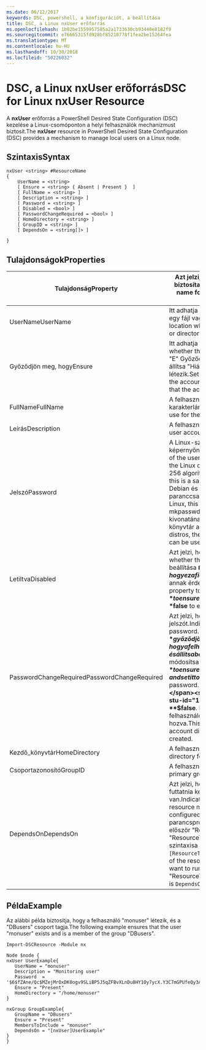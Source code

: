 ```yaml
---
ms.date: 06/12/2017
keywords: DSC, powershell, a konfigurációt, a beállítása
title: DSC, a Linux nxUser erőforrás
ms.openlocfilehash: 1b02be1559957585a2a1733630cb93440e8182f9
ms.sourcegitcommit: e76665315fd928bf85210778f1fea2be15264fea
ms.translationtype: MT
ms.contentlocale: hu-HU
ms.lasthandoff: 10/30/2018
ms.locfileid: "50226032"
---
```

# <a name="dsc-for-linux-nxuser-resource"></a><span data-ttu-id="166a4-103">DSC, a Linux nxUser erőforrás</span><span class="sxs-lookup"><span data-stu-id="166a4-103">DSC for Linux nxUser Resource</span></span>

<span data-ttu-id="166a4-104">A **nxUser** erőforrás a PowerShell Desired State Configuration (DSC) kezelése a Linux-csomóponton a helyi felhasználók mechanizmust biztosít.</span><span class="sxs-lookup"><span data-stu-id="166a4-104">The **nxUser** resource in PowerShell Desired State Configuration (DSC) provides a mechanism to manage local users on a Linux node.</span></span>

## <a name="syntax"></a><span data-ttu-id="166a4-105">Szintaxis</span><span class="sxs-lookup"><span data-stu-id="166a4-105">Syntax</span></span>

```
nxUser <string> #ResourceName
{
    UserName = <string>
    [ Ensure = <string> { Absent | Present }  ]
    [ FullName = <string> ]
    [ Description = <string> ]
    [ Password = <string> ]
    [ Disabled = <bool> ]
    [ PasswordChangeRequired = <bool> ]
    [ HomeDirectory = <string> ]
    [ GroupID = <string> ]
    [ DependsOn = <string[]> ]

}
```

## <a name="properties"></a><span data-ttu-id="166a4-106">Tulajdonságok</span><span class="sxs-lookup"><span data-stu-id="166a4-106">Properties</span></span>

|  <span data-ttu-id="166a4-107">Tulajdonság</span><span class="sxs-lookup"><span data-stu-id="166a4-107">Property</span></span> |  <span data-ttu-id="166a4-108">Azt jelzi, hogy a fiók nevét, amelyhez szeretne biztosítani adott állapotú.</span><span class="sxs-lookup"><span data-stu-id="166a4-108">Indicates the account name for which you want to ensure a specific state.</span></span> |
|---|---|
| <span data-ttu-id="166a4-109">UserName</span><span class="sxs-lookup"><span data-stu-id="166a4-109">UserName</span></span>| <span data-ttu-id="166a4-110">Itt adhatja meg a helyet, ahol szeretne biztosítani egy fájl vagy könyvtár állapota.</span><span class="sxs-lookup"><span data-stu-id="166a4-110">Specifies the location where you want to ensure the state for a file or directory.</span></span>|
| <span data-ttu-id="166a4-111">Győződjön meg, hogy</span><span class="sxs-lookup"><span data-stu-id="166a4-111">Ensure</span></span>| <span data-ttu-id="166a4-112">Itt adhatja meg, hogy a fiók létezik-e.</span><span class="sxs-lookup"><span data-stu-id="166a4-112">Specifies whether the account exists.</span></span> <span data-ttu-id="166a4-113">Ezzel a tulajdonsággal, "E" Győződjön meg arról, hogy a fiók létezik-e, és állítsa "Hiányzik" annak érdekében, hogy a fiók nem létezik.</span><span class="sxs-lookup"><span data-stu-id="166a4-113">Set this property to "Present" to ensure that the account exists, and set it to "Absent" to ensure that the account does not exist.</span></span>|
| <span data-ttu-id="166a4-114">FullName</span><span class="sxs-lookup"><span data-stu-id="166a4-114">FullName</span></span>| <span data-ttu-id="166a4-115">A felhasználói fiók teljes nevét tartalmazó karakterlánc.</span><span class="sxs-lookup"><span data-stu-id="166a4-115">A string that contains the full name to use for the user account.</span></span>|
| <span data-ttu-id="166a4-116">Leírás</span><span class="sxs-lookup"><span data-stu-id="166a4-116">Description</span></span>| <span data-ttu-id="166a4-117">A felhasználói fiók leírása.</span><span class="sxs-lookup"><span data-stu-id="166a4-117">The description for the user account.</span></span>|
| <span data-ttu-id="166a4-118">Jelszó</span><span class="sxs-lookup"><span data-stu-id="166a4-118">Password</span></span>| <span data-ttu-id="166a4-119">A Linux-számítógép számára a megfelelő képernyőn a felhasználók jelszó kivonatát.</span><span class="sxs-lookup"><span data-stu-id="166a4-119">The hash of the users password in the appropriate form for the Linux computer.</span></span> <span data-ttu-id="166a4-120">Ez általában egy sózott SHA-256 algoritmust, vagy SHA-512 kivonat.</span><span class="sxs-lookup"><span data-stu-id="166a4-120">Typically, this is a salted SHA-256, or SHA-512 hash.</span></span> <span data-ttu-id="166a4-121">A Debian és Ubuntu Linux ezt az értéket a mkpasswd paranccsal hozhatók létre.</span><span class="sxs-lookup"><span data-stu-id="166a4-121">On Debian and Ubuntu Linux, this value can be generated with the mkpasswd command.</span></span> <span data-ttu-id="166a4-122">Más Linux-disztribúciók kivonatának használható a Python titkosítási könyvtár a titkosítási módszert.</span><span class="sxs-lookup"><span data-stu-id="166a4-122">For other Linux distros, the crypt method of Python’s Crypt library can be used to generate the hash.</span></span>|
| <span data-ttu-id="166a4-123">Letiltva</span><span class="sxs-lookup"><span data-stu-id="166a4-123">Disabled</span></span>| <span data-ttu-id="166a4-124">Azt jelzi, hogy a fiók engedélyezve van-e.</span><span class="sxs-lookup"><span data-stu-id="166a4-124">Indicates whether the account is enabled.</span></span> <span data-ttu-id="166a4-125">Ez a tulajdonság beállítása **$true** győződjön meg arról, hogy ez a fiók le van tiltva, és állítsa be a **$false** annak érdekében, hogy engedélyezve van.</span><span class="sxs-lookup"><span data-stu-id="166a4-125">Set this property to **$true** to ensure that this account is disabled, and set it to **$false** to ensure that it is enabled.</span></span>|
| <span data-ttu-id="166a4-126">PasswordChangeRequired</span><span class="sxs-lookup"><span data-stu-id="166a4-126">PasswordChangeRequired</span></span>| <span data-ttu-id="166a4-127">Azt jelzi, hogy a felhasználó módosítsa a jelszót.</span><span class="sxs-lookup"><span data-stu-id="166a4-127">Indicates whether the user can change the password.</span></span> <span data-ttu-id="166a4-128">Ez a tulajdonság beállítása **$true** győződjön meg arról, hogy a felhasználó nem tudja módosítani a jelszót, és állítsa be a **$false** , hogy a felhasználó módosítsa a jelszót.</span><span class="sxs-lookup"><span data-stu-id="166a4-128">Set this property to **$true** to ensure that the user cannot change the password, and set it to **$false** to allow the user to change the password.</span></span> <span data-ttu-id="166a4-129">Az alapértelmezett érték **$false**.</span><span class="sxs-lookup"><span data-stu-id="166a4-129">The default value is **$false**.</span></span> <span data-ttu-id="166a4-130">Ez a tulajdonság csak akkor történik, ha a felhasználói fiók korábban nem létezett, és létre lesz hozva.</span><span class="sxs-lookup"><span data-stu-id="166a4-130">This property is only evaluated if the user account did not exist previously and is being created.</span></span>|
| <span data-ttu-id="166a4-131">Kezdő_könyvtár</span><span class="sxs-lookup"><span data-stu-id="166a4-131">HomeDirectory</span></span>| <span data-ttu-id="166a4-132">A felhasználó kezdőkönyvtárának.</span><span class="sxs-lookup"><span data-stu-id="166a4-132">The home directory for the user.</span></span>|
| <span data-ttu-id="166a4-133">Csoportazonosító</span><span class="sxs-lookup"><span data-stu-id="166a4-133">GroupID</span></span>| <span data-ttu-id="166a4-134">A felhasználó elsődleges csoportos azonosítója.</span><span class="sxs-lookup"><span data-stu-id="166a4-134">The primary group ID for the user.</span></span>|
| <span data-ttu-id="166a4-135">DependsOn</span><span class="sxs-lookup"><span data-stu-id="166a4-135">DependsOn</span></span> | <span data-ttu-id="166a4-136">Azt jelzi, hogy a konfigurációt egy másik erőforrás futtatnia kell, mielőtt az erőforrás konfigurálva van.</span><span class="sxs-lookup"><span data-stu-id="166a4-136">Indicates that the configuration of another resource must run before this resource is configured.</span></span> <span data-ttu-id="166a4-137">Például ha erőforrás konfigurációs parancsprogram-blokkot futtatni kívánt azonosítója először "ResourceName" és a típus: "ResourceType", ez a tulajdonság használatával szintaxisa `DependsOn = "[ResourceType]ResourceName"`.</span><span class="sxs-lookup"><span data-stu-id="166a4-137">For example, if the ID of the resource configuration script block that you want to run first is "ResourceName" and its type is "ResourceType", the syntax for using this property is `DependsOn = "[ResourceType]ResourceName"`.</span></span>|

## <a name="example"></a><span data-ttu-id="166a4-138">Példa</span><span class="sxs-lookup"><span data-stu-id="166a4-138">Example</span></span>

<span data-ttu-id="166a4-139">Az alábbi példa biztosítja, hogy a felhasználó "monuser" létezik, és a "DBusers" csoport tagja.</span><span class="sxs-lookup"><span data-stu-id="166a4-139">The following example ensures that the user "monuser" exists and is a member of the group "DBusers".</span></span>

```
Import-DSCResource -Module nx

Node $node {
nxUser UserExample{
   UserName = "monuser"
   Description = "Monitoring user"
   Password  =    '$6$fZAne/Qc$MZejMrOxDK0ogv9SLiBP5J5qZFBvXLnDu8HY1Oy7ycX.Y3C7mGPUfeQy3A82ev3zIabhDQnj2ayeuGn02CqE/0'
   Ensure = "Present"
   HomeDirectory = "/home/monuser"
}

nxGroup GroupExample{
   GroupName = "DBusers"
   Ensure = "Present"
   MembersToInclude = "monuser"
   DependsOn = "[nxUser]UserExample"
}
}
```